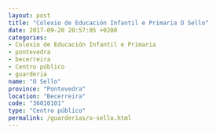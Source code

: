 ```yaml
---
layout: post
title: "Colexio de Educación Infantil e Primaria O Sello"
date: 2017-09-20 20:57:05 +0200
categories:
- Colexio de Educación Infantil e Primaria
- pontevedra
- becerreira
- Centro público
- guarderia
name: "O Sello"
province: "Pontevedra"
location: "Becerreira"
code: "36010101"
type: "Centro público"
permalink: /guarderias/o-sello.html
---
```

